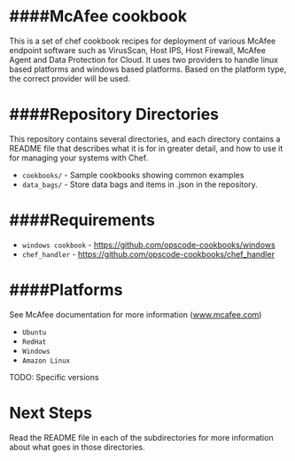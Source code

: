 ####McAfee cookbook
========

This is a set of chef cookbook recipes for deployment of various McAfee endpoint software such as VirusScan, Host IPS, Host Firewall, McAfee Agent and Data Protection for Cloud.
It uses two providers to handle linux based platforms and windows based platforms. Based on the platform type, the correct provider will be used.

####Repository Directories
======================

This repository contains several directories, and each directory contains a README file that describes what it is for in greater detail, and how to use it for managing your systems with Chef.

* `cookbooks/` - Sample cookbooks showing common examples
* `data_bags/` - Store data bags and items in .json in the repository.

####Requirements
=============
* `windows cookbook` - https://github.com/opscode-cookbooks/windows
* `chef_handler` - https://github.com/opscode-cookbooks/chef_handler

####Platforms
=============
See McAfee documentation for more information (www.mcafee.com)
* `Ubuntu` 
* `RedHat`
* `Windows`
* `Amazon Linux`

TODO: Specific versions

Next Steps
==========

Read the README file in each of the subdirectories for more information about what goes in those directories.
